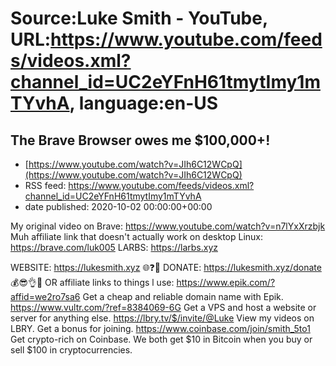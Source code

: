 # Source:Luke Smith - YouTube, URL:https://www.youtube.com/feeds/videos.xml?channel_id=UC2eYFnH61tmytImy1mTYvhA, language:en-US

## The Brave Browser owes me $100,000+!
 - [https://www.youtube.com/watch?v=JIh6C12WCpQ](https://www.youtube.com/watch?v=JIh6C12WCpQ)
 - RSS feed: https://www.youtube.com/feeds/videos.xml?channel_id=UC2eYFnH61tmytImy1mTYvhA
 - date published: 2020-10-02 00:00:00+00:00

My original video on Brave: https://www.youtube.com/watch?v=n7lYxXrzbjk
Muh affiliate link that doesn't actually work on desktop Linux: https://brave.com/luk005
LARBS: https://larbs.xyz

WEBSITE: https://lukesmith.xyz 🌐❓🔎
DONATE: https://lukesmith.xyz/donate 💰😎👌💯
OR affiliate links to things l use:
https://www.epik.com/?affid=we2ro7sa6 Get a cheap and reliable domain name with Epik.
https://www.vultr.com/?ref=8384069-6G Get a VPS and host a website or server for anything else.
https://lbry.tv/$/invite/@Luke View my videos on LBRY. Get a bonus for joining.
https://www.coinbase.com/join/smith_5to1 Get crypto-rich on Coinbase. We both get $10 in Bitcoin when you buy or sell $100 in cryptocurrencies.

